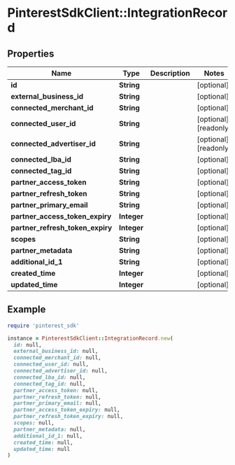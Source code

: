 # PinterestSdkClient::IntegrationRecord

## Properties

| Name | Type | Description | Notes |
| ---- | ---- | ----------- | ----- |
| **id** | **String** |  | [optional] |
| **external_business_id** | **String** |  | [optional] |
| **connected_merchant_id** | **String** |  | [optional] |
| **connected_user_id** | **String** |  | [optional][readonly] |
| **connected_advertiser_id** | **String** |  | [optional][readonly] |
| **connected_lba_id** | **String** |  | [optional] |
| **connected_tag_id** | **String** |  | [optional] |
| **partner_access_token** | **String** |  | [optional] |
| **partner_refresh_token** | **String** |  | [optional] |
| **partner_primary_email** | **String** |  | [optional] |
| **partner_access_token_expiry** | **Integer** |  | [optional] |
| **partner_refresh_token_expiry** | **Integer** |  | [optional] |
| **scopes** | **String** |  | [optional] |
| **partner_metadata** | **String** |  | [optional] |
| **additional_id_1** | **String** |  | [optional] |
| **created_time** | **Integer** |  | [optional] |
| **updated_time** | **Integer** |  | [optional] |

## Example

```ruby
require 'pinterest_sdk'

instance = PinterestSdkClient::IntegrationRecord.new(
  id: null,
  external_business_id: null,
  connected_merchant_id: null,
  connected_user_id: null,
  connected_advertiser_id: null,
  connected_lba_id: null,
  connected_tag_id: null,
  partner_access_token: null,
  partner_refresh_token: null,
  partner_primary_email: null,
  partner_access_token_expiry: null,
  partner_refresh_token_expiry: null,
  scopes: null,
  partner_metadata: null,
  additional_id_1: null,
  created_time: null,
  updated_time: null
)
```

